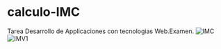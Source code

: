 # calculo-IMC
Tarea Desarrollo de Applicaciones con tecnologias Web.Examen.
![IMC](https://user-images.githubusercontent.com/117450061/205682560-8fb03469-e9ed-4dd7-8272-df44e9b7ecfa.png)
![IMV1](https://user-images.githubusercontent.com/117450061/205682572-06c8fad9-6568-46da-8d68-94c9726aead7.png)

